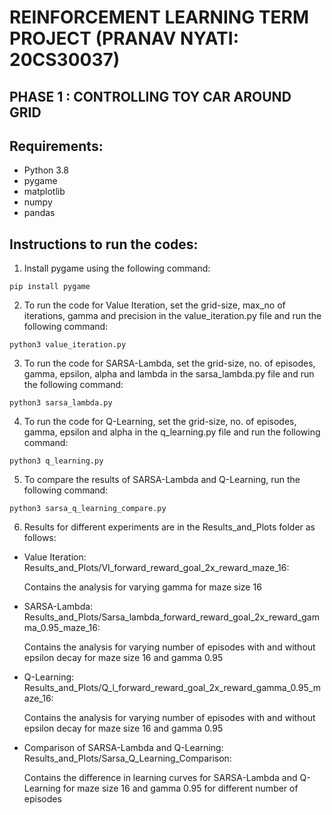 # REINFORCEMENT LEARNING TERM PROJECT (PRANAV NYATI: 20CS30037)
## PHASE 1 : CONTROLLING TOY CAR AROUND GRID

## Requirements:
- Python 3.8
- pygame
- matplotlib
- numpy
- pandas

## Instructions to run the codes:
1. Install pygame using the following command:
```
pip install pygame
```
2. To run the code for Value Iteration, set the grid-size, max_no of iterations, gamma and precision in the value_iteration.py file and run the following command:
```
python3 value_iteration.py
```
3. To run the code for SARSA-Lambda, set the grid-size, no. of episodes, gamma, epsilon, alpha and lambda in the sarsa_lambda.py file and run the following command:
```
python3 sarsa_lambda.py
```
4. To run the code for Q-Learning, set the grid-size, no. of episodes, gamma, epsilon and alpha in the q_learning.py file and run the following command:
```
python3 q_learning.py
```
5. To compare the results of SARSA-Lambda and Q-Learning, run the following command:
```
python3 sarsa_q_learning_compare.py
```
6. Results for different experiments are in the Results_and_Plots folder as follows:
- Value Iteration: Results_and_Plots/VI_forward_reward_goal_2x_reward_maze_16:

  Contains the analysis for varying gamma for maze size 16
- SARSA-Lambda: Results_and_Plots/Sarsa_lambda_forward_reward_goal_2x_reward_gamma_0.95_maze_16: 
  
  Contains the analysis for varying number of episodes with and without epsilon decay for maze size 16 and gamma 0.95
- Q-Learning: Results_and_Plots/Q_l_forward_reward_goal_2x_reward_gamma_0.95_maze_16: 
  
  Contains the analysis for varying number of episodes with and without epsilon decay for maze size 16 and gamma 0.95
- Comparison of SARSA-Lambda and Q-Learning: Results_and_Plots/Sarsa_Q_Learning_Comparison: 
  
  Contains the difference in learning curves for SARSA-Lambda and Q-Learning for maze size 16 and gamma 0.95 for different number of episodes